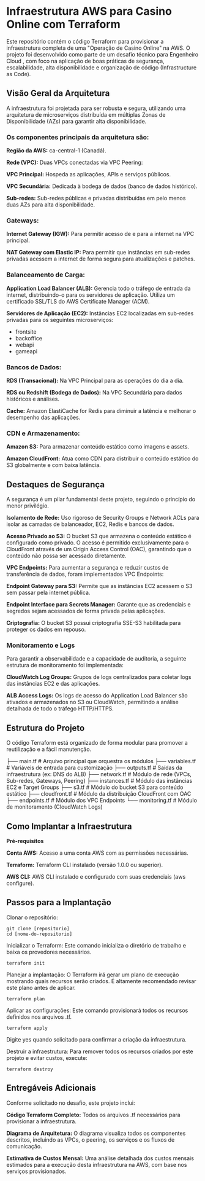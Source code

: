 # Infraestrutura AWS para Casino Online com Terraform

Este repositório contém o código Terraform para provisionar a infraestrutura completa de uma "Operação de Casino Online" na AWS. O projeto foi desenvolvido como parte de um desafio técnico para Engenheiro Cloud , com foco na aplicação de boas práticas de segurança, escalabilidade, alta disponibilidade e organização de código (Infrastructure as Code).

## Visão Geral da Arquitetura

A infraestrutura foi projetada para ser robusta e segura, utilizando uma arquitetura de microserviços distribuída em múltiplas Zonas de Disponibilidade (AZs) para garantir alta disponibilidade.

### Os componentes principais da arquitetura são:

**Região da AWS:** ca-central-1 (Canadá).

**Rede (VPC):** Duas VPCs conectadas via VPC Peering:

**VPC Principal:** Hospeda as aplicações, APIs e serviços públicos.

**VPC Secundária:** Dedicada à bodega de dados (banco de dados histórico).

**Sub-redes:** Sub-redes públicas e privadas distribuídas em pelo menos duas AZs para alta disponibilidade.

### Gateways:

**Internet Gateway (IGW):** Para permitir acesso de e para a internet na VPC principal.

**NAT Gateway com Elastic IP:** Para permitir que instâncias em sub-redes privadas acessem a internet de forma segura para atualizações e patches.

### Balanceamento de Carga:

**Application Load Balancer (ALB):** Gerencia todo o tráfego de entrada da internet, distribuindo-o para os servidores de aplicação. Utiliza um certificado SSL/TLS do AWS Certificate Manager (ACM).

**Servidores de Aplicação (EC2):** Instâncias EC2 localizadas em sub-redes privadas para os seguintes microserviços:

- frontsite 
- backoffice
- webapi
- gameapi

### Bancos de Dados:

**RDS (Transacional):** Na VPC Principal para as operações do dia a dia.

**RDS ou Redshift (Bodega de Dados):** Na VPC Secundária para dados históricos e análises.

**Cache:** Amazon ElastiCache for Redis para diminuir a latência e melhorar o desempenho das aplicações.

### CDN e Armazenamento:

**Amazon S3:** Para armazenar conteúdo estático como imagens e assets.

**Amazon CloudFront:** Atua como CDN para distribuir o conteúdo estático do S3 globalmente e com baixa latência.

## Destaques de Segurança

A segurança é um pilar fundamental deste projeto, seguindo o princípio do menor privilégio.

**Isolamento de Rede:** Uso rigoroso de Security Groups e Network ACLs para isolar as camadas de balanceador, EC2, Redis e bancos de dados.

**Acesso Privado ao S3:** O bucket S3 que armazena o conteúdo estático é configurado como privado. O acesso é permitido exclusivamente para o CloudFront através de um Origin Access Control (OAC), garantindo que o conteúdo não possa ser acessado diretamente.

**VPC Endpoints:** Para aumentar a segurança e reduzir custos de transferência de dados, foram implementados VPC Endpoints:

**Endpoint Gateway para S3:** Permite que as instâncias EC2 acessem o S3 sem passar pela internet pública.

**Endpoint Interface para Secrets Manager:** Garante que as credenciais e segredos sejam acessados de forma privada pelas aplicações.

**Criptografia:** O bucket S3 possui criptografia SSE-S3 habilitada para proteger os dados em repouso.

### Monitoramento e Logs

Para garantir a observabilidade e a capacidade de auditoria, a seguinte estrutura de monitoramento foi implementada:

**CloudWatch Log Groups:** Grupos de logs centralizados para coletar logs das instâncias EC2 e das aplicações.

**ALB Access Logs:** Os logs de acesso do Application Load Balancer são ativados e armazenados no S3 ou CloudWatch, permitindo a análise detalhada de todo o tráfego HTTP/HTTPS.

## Estrutura do Projeto

O código Terraform está organizado de forma modular para promover a reutilização e a fácil manutenção.

├── main.tf           # Arquivo principal que orquestra os módulos
├── variables.tf      # Variáveis de entrada para customização
├── outputs.tf        # Saídas da infraestrutura (ex: DNS do ALB)
├── network.tf        # Módulo de rede (VPCs, Sub-redes, Gateways, Peering)
├── instances.tf      # Módulo das instâncias EC2 e Target Groups
├── s3.tf             # Módulo do bucket S3 para conteúdo estático
├── cloudfront.tf     # Módulo da distribuição CloudFront com OAC
├── endpoints.tf      # Módulo dos VPC Endpoints
└── monitoring.tf     # Módulo de monitoramento (CloudWatch Logs)

## Como Implantar a Infraestrutura

**Pré-requisitos**

**Conta AWS:** Acesso a uma conta AWS com as permissões necessárias.

**Terraform:** Terraform CLI instalado (versão 1.0.0 ou superior).

**AWS CLI:** AWS CLI instalado e configurado com suas credenciais (aws configure).

## Passos para a Implantação

Clonar o repositório:

```
git clone [repositorio]
cd [nome-do-repositorio]
```
Inicializar o Terraform: Este comando inicializa o diretório de trabalho e baixa os provedores necessários.

```
terraform init
```

Planejar a implantação: O Terraform irá gerar um plano de execução mostrando quais recursos serão criados. É altamente recomendado revisar este plano antes de aplicar.

```
terraform plan
```

Aplicar as configurações: Este comando provisionará todos os recursos definidos nos arquivos .tf.

```
terraform apply
```

Digite yes quando solicitado para confirmar a criação da infraestrutura.

Destruir a infraestrutura: Para remover todos os recursos criados por este projeto e evitar custos, execute:

```
terraform destroy
```

## Entregáveis Adicionais

Conforme solicitado no desafio, este projeto inclui:

**Código Terraform Completo:** Todos os arquivos .tf necessários para provisionar a infraestrutura.

**Diagrama de Arquitetura:** O diagrama visualiza todos os componentes descritos, incluindo as VPCs, o peering, os serviços e os fluxos de comunicação.

**Estimativa de Custos Mensal:** Uma análise detalhada dos custos mensais estimados para a execução desta infraestrutura na AWS, com base nos serviços provisionados.
